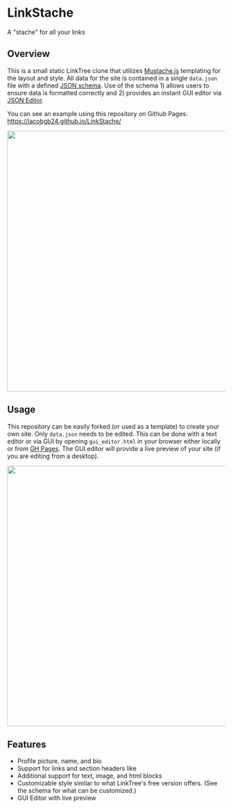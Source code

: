 # LinkStache
A "stache" for all your links

## Overview
This is a small static LinkTree clone that utilizes [Mustache.js](https://github.com/janl/mustache.js/) templating for the layout and style.
All data for the site is contained in a single `data.json` file with a defined [JSON schema](https://json-schema.org/).
Use of the schema 1) allows users to ensure data is formatted correctly and 2) provides an instant GUI editor via [JSON Editor](https://github.com/json-editor/json-editor).

You can see an example using this repository on Github Pages: https://jacobgb24.github.io/LinkStache/

<p align="center">
  <a href="https://jacobgb24.github.io/LinkStache/">
    <img width=600 src="https://imgur.com/dprHxKk.png"/>
  </a>
 </p>

## Usage
This repository can be easily forked (or used as a template) to create your own site.
Only `data.json` needs to be edited.
This can be done with a text editor or via GUI by opening `gui_editor.html` in your browser either locally or from [GH Pages](https://jacobgb24.github.io/LinkStache/gui_editor.html).
The GUI editor will provide a live preview of your site (if you are editing from a desktop).

<p align="center">
  <a href="https://jacobgb24.github.io/LinkStache/gui_editor.html">
    <img width=600 src="https://i.imgur.com/ijfEJJx.png"/>
  </a>
 </p>
 
## Features
* Profile picture, name, and bio
* Support for links and section headers like
* Additional support for text, image, and html blocks
* Customizable style similar to what LinkTree's free version offers. (See the schema for what can be customized.)
* GUI Editor with live preview
